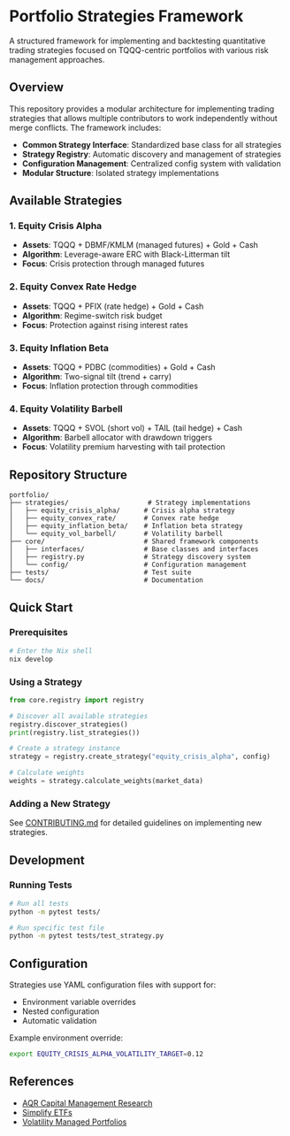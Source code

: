 # Portfolio Strategies Framework

A structured framework for implementing and backtesting quantitative trading strategies focused on TQQQ-centric portfolios with various risk management approaches.

## Overview

This repository provides a modular architecture for implementing trading strategies that allows multiple contributors to work independently without merge conflicts. The framework includes:

- **Common Strategy Interface**: Standardized base class for all strategies
- **Strategy Registry**: Automatic discovery and management of strategies
- **Configuration Management**: Centralized config system with validation
- **Modular Structure**: Isolated strategy implementations

## Available Strategies

### 1. Equity Crisis Alpha
- **Assets**: TQQQ + DBMF/KMLM (managed futures) + Gold + Cash
- **Algorithm**: Leverage-aware ERC with Black-Litterman tilt
- **Focus**: Crisis protection through managed futures

### 2. Equity Convex Rate Hedge
- **Assets**: TQQQ + PFIX (rate hedge) + Gold + Cash
- **Algorithm**: Regime-switch risk budget
- **Focus**: Protection against rising interest rates

### 3. Equity Inflation Beta
- **Assets**: TQQQ + PDBC (commodities) + Gold + Cash
- **Algorithm**: Two-signal tilt (trend + carry)
- **Focus**: Inflation protection through commodities

### 4. Equity Volatility Barbell
- **Assets**: TQQQ + SVOL (short vol) + TAIL (tail hedge) + Cash
- **Algorithm**: Barbell allocator with drawdown triggers
- **Focus**: Volatility premium harvesting with tail protection

## Repository Structure

```
portfolio/
├── strategies/                    # Strategy implementations
│   ├── equity_crisis_alpha/      # Crisis alpha strategy
│   ├── equity_convex_rate/       # Convex rate hedge
│   ├── equity_inflation_beta/    # Inflation beta strategy
│   └── equity_vol_barbell/       # Volatility barbell
├── core/                         # Shared framework components
│   ├── interfaces/               # Base classes and interfaces
│   ├── registry.py               # Strategy discovery system
│   └── config/                   # Configuration management
├── tests/                        # Test suite
└── docs/                         # Documentation
```

## Quick Start

### Prerequisites
```bash
# Enter the Nix shell
nix develop
```

### Using a Strategy

```python
from core.registry import registry

# Discover all available strategies
registry.discover_strategies()
print(registry.list_strategies())

# Create a strategy instance
strategy = registry.create_strategy("equity_crisis_alpha", config)

# Calculate weights
weights = strategy.calculate_weights(market_data)
```

### Adding a New Strategy

See [CONTRIBUTING.md](CONTRIBUTING.md) for detailed guidelines on implementing new strategies.

## Development

### Running Tests
```bash
# Run all tests
python -m pytest tests/

# Run specific test file
python -m pytest tests/test_strategy.py
```

## Configuration

Strategies use YAML configuration files with support for:
- Environment variable overrides
- Nested configuration
- Automatic validation

Example environment override:
```bash
export EQUITY_CRISIS_ALPHA_VOLATILITY_TARGET=0.12
```

## References

- [AQR Capital Management Research](https://www.aqr.com/Insights/Research)
- [Simplify ETFs](https://www.simplify.us/etfs)
- [Volatility Managed Portfolios](https://onlinelibrary.wiley.com/doi/abs/10.1111/jofi.12513)
